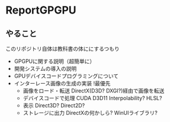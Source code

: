 # ReportGPGPU

## やること

このリポジトリ自体は教科書の体ににするつもり

+ GPGPUに関する説明（超簡単に）
+ 開発システムの導入の説明
+ GPUデバイスコードプログラミングについて
+ インターレース画像の生成の実装 !最優先
  + 画像をロード・転送
  DirectX(D3D? DXGI?)経由で画像を転送
  + デバイスコードで処理
  CUDA D3D11 Interpolability?
  HLSL?
  + 表示
  Direct3D? Direct2D?
  + ストレージに出力
  DirectXの何かしら?
  WinUIライブラリ?
